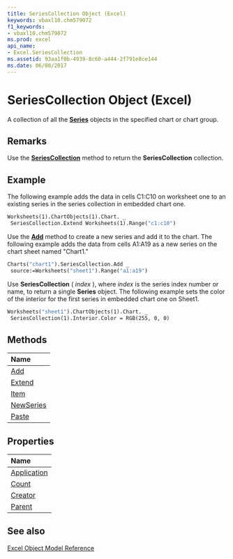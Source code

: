 ```yaml
---
title: SeriesCollection Object (Excel)
keywords: vbaxl10.chm579072
f1_keywords:
- vbaxl10.chm579072
ms.prod: excel
api_name:
- Excel.SeriesCollection
ms.assetid: 93aa1f0b-4939-8c60-a444-2f791e8ce144
ms.date: 06/08/2017
---
```



# SeriesCollection Object (Excel)

A collection of all the  **[Series](Excel.Series(objec).md)** objects in the specified chart or chart group.


## Remarks

Use the  **[SeriesCollection](Excel.Chart.SeriesCollection.md)** method to return the **SeriesCollection** collection.


## Example

 The following example adds the data in cells C1:C10 on worksheet one to an existing series in the series collection in embedded chart one.


```vb
Worksheets(1).ChartObjects(1).Chart. _ 
 SeriesCollection.Extend Worksheets(1).Range("c1:c10")
```

Use the  **[Add](Excel.SeriesCollection.Add.md)** method to create a new series and add it to the chart. The following example adds the data from cells A1:A19 as a new series on the chart sheet named "Chart1."




```vb
Charts("chart1").SeriesCollection.Add _ 
 source:=Worksheets("sheet1").Range("a1:a19")
```

Use  **SeriesCollection** ( _index_ ), where _index_ is the series index number or name, to return a single **Series** object. The following example sets the color of the interior for the first series in embedded chart one on Sheet1.




```vb
Worksheets("sheet1").ChartObjects(1).Chart. _ 
 SeriesCollection(1).Interior.Color = RGB(255, 0, 0)
```


## Methods



|**Name**|
|:-----|
|[Add](Excel.SeriesCollection.Add.md)|
|[Extend](Excel.SeriesCollection.Extend.md)|
|[Item](Excel.SeriesCollection.Item.md)|
|[NewSeries](Excel.SeriesCollection.NewSeries.md)|
|[Paste](Excel.SeriesCollection.Paste.md)|

## Properties



|**Name**|
|:-----|
|[Application](Excel.SeriesCollection.Application.md)|
|[Count](Excel.SeriesCollection.Count.md)|
|[Creator](Excel.SeriesCollection.Creator.md)|
|[Parent](Excel.SeriesCollection.Parent.md)|

## See also


[Excel Object Model Reference](./overview/object-model-excel-vba-reference.md)
